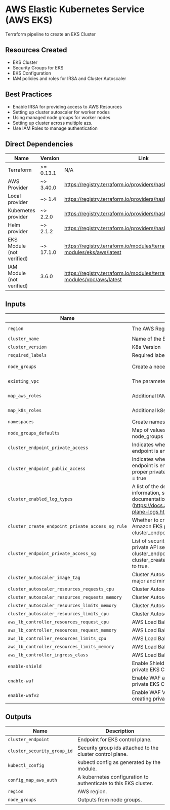 # AWS Elastic Kubernetes Service (AWS EKS)

Terraform pipeline to create an EKS Cluster


## Resources Created

- EKS Cluster
- Security Groups for EKS 
- EKS Configuration
- IAM policies and roles for IRSA and Cluster Autoscaler 

## Best Practices
- Enable IRSA for providing access to AWS Resources
- Setting up cluster autoscaler for worker nodes
- Using managed node groups for worker nodes
- Setting up cluster across multiple azs.
- Use IAM Roles to manage authentication

## Direct Dependencies
| Name                      | Version       | Link
| ---                       | ---           | ---
| Terraform                 | >= 0.13.1     | N/A
| AWS Provider              | ~> 3.40.0     | https://registry.terraform.io/providers/hashicorp/aws/latest
| Local provider            | ~> 1.4        | https://registry.terraform.io/providers/hashicorp/local/latest
| Kubernetes provider       | ~> 2.2.0      | https://registry.terraform.io/providers/hashicorp/kubernetes/latest
| Helm provider             | ~> 2.1.2      | https://registry.terraform.io/providers/hashicorp/helm/latest
| EKS Module (not verified) | ~> 17.1.0     | https://registry.terraform.io/modules/terraform-aws-modules/eks/aws/latest
| IAM Module (not verified) | 3.6.0         | https://registry.terraform.io/modules/terraform-aws-modules/vpc/aws/latest

## Inputs

| Name              | Description                         | Type            | Default       | Required
| ---               | ---                                 | ---             | ---           | ---     
| `region`          | The AWS Region                      | `string`        | `ap-south-1`  | yes 
| `cluster_name`    | Name of the EKS cluster             | `string`        | `null`        | yes 
| `cluster_version` | K8s Version                         | `string`        | `1.20`        | yes
| `required_labels` | Required labels                     | `object`        | `null`        | yes
| `node_groups`     | Create a necessary node groups      | `list(object)`  | Refer code    | yes
| `existing_vpc`    | The parameters to use exsiting VPC  | `object`        | Refer code    | no
| `map_aws_roles`   | Additional IAM roles to add to the aws-auth configmap | `list(object)` | Refer code | no
| `map_k8s_roles`   | Additional k8s roles to add to the cluster | `list(object)` | Refer code | no
| `namespaces`      | Create namespaces                          | `list(string)` | `[]`       | no
| `node_groups_defaults`      | Map of values to be applied to all node groups. See node_groups module's documentation for more details	                          | any | `{}`       | no
| `cluster_endpoint_private_access`      | Indicates whether or not the Amazon EKS private API server endpoint is enabled.	                          | bool | `false`       | no
| `cluster_endpoint_public_access`      | Indicates whether or not the Amazon EKS public API server endpoint is enabled. When it's set to false ensure to have a proper private access with cluster_endpoint_private_access = true	                          | bool | `true`       | no
`cluster_enabled_log_types`      | A list of the desired control plane logging to enable. For more information, see Amazon EKS Control Plane Logging documentation (https://docs.aws.amazon.com/eks/latest/userguide/control-plane-logs.html)                         | list(string) | `[]`       | no
`cluster_create_endpoint_private_access_sg_rule`      | Whether to create security group rules for the access to the Amazon EKS private API server endpoint. When is true, cluster_endpoint_private_access_cidrs must be setted.                  | bool | `false`       | no
`cluster_endpoint_private_access_sg`      | List of security group IDs which can access the Amazon EKS private API server endpoint. To use this cluster_endpoint_private_access and cluster_create_endpoint_private_access_sg_rule must be set to true.                  | list(string) | `null`       | no
`cluster_autoscaler_image_tag`      | Cluster Autoscaler image tag that matches the Kubernetes major and minor version of your cluster     | string | `v1.21.0`       | no
`cluster_autoscaler_resources_requests_cpu`      | Cluster Autoscaler CPU request  | string | `100m`       | no
`cluster_autoscaler_resources_requests_memory`      | Cluster Autoscaler memory request | string | `300Mi`       | no
`cluster_autoscaler_resources_limits_memory`      | Cluster Autoscaler memory limits | string | `300Mi`       | no
`cluster_autoscaler_resources_limits_cpu`      | Cluster Autoscaler memory limits | string | `100m`   | no
`aws_lb_controller_resources_request_cpu`      | AWS Load Balancer Controller CPU request   | string | `100m`       | no
`aws_lb_controller_resources_request_memory`      | AWS Load Balancer Controller memory request   | string | `128Mi`       | no
`aws_lb_controller_resources_limits_cpu`      | AWS Load Balancer Controller CPU limits   | string | `100m`  | no
`aws_lb_controller_resources_limits_memory`      | AWS Load Balancer Controller memory limits  | string | `128Mi`  | no
`aws_lb_controller_ingress_class`      | AWS Load Balancer Controller ingress class | string | `alb`  | no
`enable-shield`      | Enable Shield addon for ALB -update to false when creating private EKS Cluster | boolean	 | `true`  | yes
`enable-waf`      | Enable WAF addon for ALB- update to false when creating private EKS Cluster| boolean	 | `true`  | yes
`enable-wafv2`      | Enable WAF V2 addon for ALB- update to false when creating private EKS Cluster | boolean	 | `true`  | yes

## Outputs

| Name                        | Description
| ---                         | ---
| `cluster_endpoint`          | Endpoint for EKS control plane.
| `cluster_security_group_id` | Security group ids attached to the cluster control plane.
| `kubectl_config`            | kubectl config as generated by the module.
| `config_map_aws_auth`       | A kubernetes configuration to authenticate to this EKS cluster.
| `region`                    | AWS region.
| `node_groups`               | Outputs from node groups.
